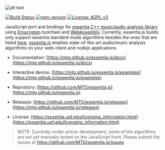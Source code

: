 
![alt text](https://user-images.githubusercontent.com/14850001/66190489-67098d80-e68c-11e9-9a7c-35b82f6635e1.png)

[![Build Status](https://travis-ci.org/MTG/essentia.js.svg?branch=master)](https://travis-ci.org/MTG/essentia.js)
[![npm version](https://badge.fury.io/js/essentia.js.svg)](https://badge.fury.io/js/essentia.js)
[![License: AGPL v3](https://img.shields.io/badge/License-AGPL%20v3-blue.svg)](https://www.gnu.org/licenses/agpl-3.0)

JavaScript port and bindings for [essentia C++ music/audio analysis library](https://essentia.upf.edu) using [Emscripten](https://emscripten.org/) toolchain and [WebAssembly](https://webassembly.org/). Currently, essentia.js builds only support essentia standard mode algorithms besides the ones that are listed [here](src/python/excluded_algos.md). [essentia.js](https://essentia.upf.edu/essentiajs) enables state-of-the-art audio/music analysis algorithms on your web-client and nodejs applications.

- Documentation: [https://mtg.github.io/essentia.js/docs](https://mtg.github.io/essentia.js/docs)

- Interactive demos: [https://mtg.github.io/essentia.js/examples](https://mtg.github.io/essentia.js/examples)

- Repository: [https://github.com/MTG/essentia.js](https://mtg.github.io/essentia.js)

- Releases: [https://github.com/MTG/essentia.js/releases](https://mtg.github.io/essentia.js/releases)

- License: [https://essentia.upf.edu/licensing_information.html](https://essentia.upf.edu/licensing_information.html)

> NOTE: Currently under active-development, some of the algorithms are not yet manually tested on the JavaScript front. Please submit the issues at https://github.com/MTG/essentia.js/issues.
